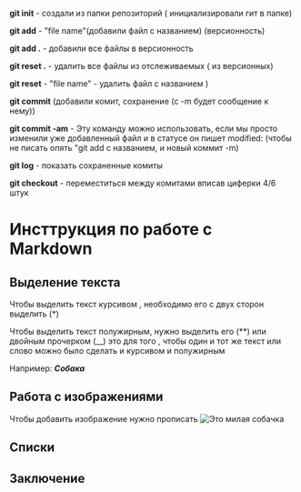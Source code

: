 **git init** - создали из папки репозиторий ( инициализировали гит в папке)

**git add** - "file name"(добавили файл с названием) (версионность)

**git add .** - добавили все файлы в  версионность

**git reset .** - удалить все файлы из отслеживаемых ( из версионных)

**git reset** - "file name" - удалить файл с названием 
)

**git commit**  (добавили комит, сохранение (с -m будет сообщение к нему))

**git commit -am** - Эту команду можно использовать, если мы просто изменили уже добавленный файл и в статусе он пишет modified: (чтобы не писать опять "git add c названием, и новый коммит -m)   

**git log** - показать сохраненные комиты

**git checkout** - переместиться между комитами вписав циферки 4/6 штук 

# Инсттрукция по работе с Markdown

## Выделение текста 

Чтобы выделить текст курсивом , необходимо его с двух сторон выделить (*)

Чтобы выделить текст полужирным, нужно выделить его (**) или двойным прочерком (__)
это для того , чтобы один и тот же текст или слово можно было сделать и курсивом и полужирным 

Например: *__Собака__*

## Работа с изображениями 

Чтобы добавить изображение нужно прописать ![Это милая собачка](dog.jpg)

## Списки

## Заключение 


